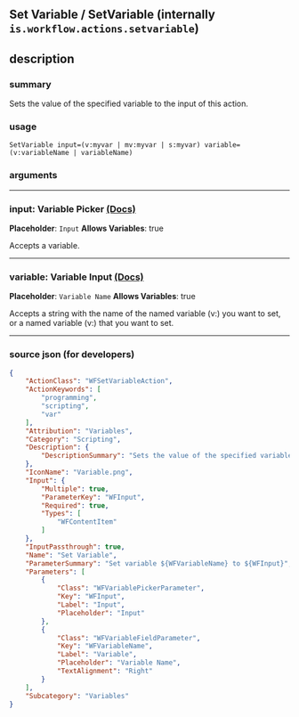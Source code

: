 
## Set Variable / SetVariable (internally `is.workflow.actions.setvariable`)


## description

### summary

Sets the value of the specified variable to the input of this action.


### usage
```
SetVariable input=(v:myvar | mv:myvar | s:myvar) variable=(v:variableName | variableName)
```

### arguments

---

### input: Variable Picker [(Docs)](https://pfgithub.github.io/shortcutslang/gettingstarted#variable-picker-fields)
**Placeholder**: ```
		Input
		```
**Allows Variables**: true



Accepts a variable.

---

### variable: Variable Input [(Docs)](https://pfgithub.github.io/shortcutslang/gettingstarted#variable-field)
**Placeholder**: ```
		Variable Name
		```
**Allows Variables**: true



Accepts a string with the name of the named variable (v:) you want to set,
or a named variable (v:) that you want to set.


---

### source json (for developers)

```json
{
	"ActionClass": "WFSetVariableAction",
	"ActionKeywords": [
		"programming",
		"scripting",
		"var"
	],
	"Attribution": "Variables",
	"Category": "Scripting",
	"Description": {
		"DescriptionSummary": "Sets the value of the specified variable to the input of this action."
	},
	"IconName": "Variable.png",
	"Input": {
		"Multiple": true,
		"ParameterKey": "WFInput",
		"Required": true,
		"Types": [
			"WFContentItem"
		]
	},
	"InputPassthrough": true,
	"Name": "Set Variable",
	"ParameterSummary": "Set variable ${WFVariableName} to ${WFInput}",
	"Parameters": [
		{
			"Class": "WFVariablePickerParameter",
			"Key": "WFInput",
			"Label": "Input",
			"Placeholder": "Input"
		},
		{
			"Class": "WFVariableFieldParameter",
			"Key": "WFVariableName",
			"Label": "Variable",
			"Placeholder": "Variable Name",
			"TextAlignment": "Right"
		}
	],
	"Subcategory": "Variables"
}
```
